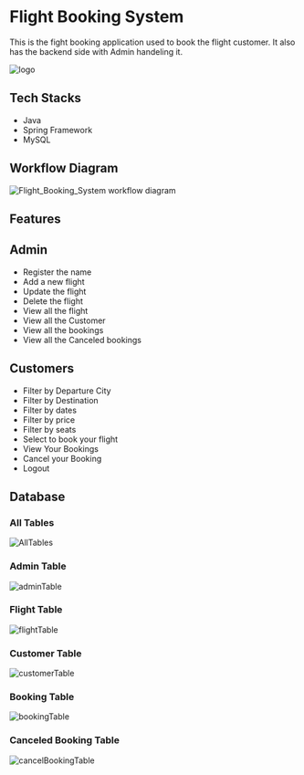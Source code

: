 # Flight Booking System
This is the fight booking application used to book the flight customer. It also has the backend side with Admin handeling it.

![logo](https://github.com/RHarsh0/mute-death-5036/assets/119388397/38c1d7b4-0e87-42a3-8b32-af6b8f2fa041)


## Tech Stacks
- Java
- Spring Framework
- MySQL

## Workflow Diagram
![Flight_Booking_System workflow diagram](https://github.com/RHarsh0/mute-death-5036/assets/119388397/ef0a08ce-8db1-4049-9544-2d3b6662d786)

## Features
## Admin
- Register the name
- Add a new flight
- Update the flight
- Delete the flight
- View all the flight
- View all the Customer
- View all the bookings
- View all the Canceled bookings

## Customers
- Filter by Departure City
- Filter by Destination
- Filter by dates
- Filter by price
- Filter by seats
- Select to book your flight
- View Your Bookings
- Cancel your Booking
- Logout

## Database

### All Tables
![AllTables](https://github.com/RHarsh0/mute-death-5036/assets/119388397/732f4bf1-725f-42d8-b140-cee913228a3a)

### Admin Table
![adminTable](https://github.com/RHarsh0/mute-death-5036/assets/119388397/0afc60a6-872b-409d-b67f-96fc59e104bf)

### Flight Table
![flightTable](https://github.com/RHarsh0/mute-death-5036/assets/119388397/d7d5a786-df03-4c36-b066-c4ad8487120b)

### Customer Table
![customerTable](https://github.com/RHarsh0/mute-death-5036/assets/119388397/d399ce40-5326-431a-b193-7d2182be2664)

### Booking Table
![bookingTable](https://github.com/RHarsh0/mute-death-5036/assets/119388397/5a325f02-7adb-4949-bd8b-8d42e197f4e6)

### Canceled Booking Table
![cancelBookingTable](https://github.com/RHarsh0/mute-death-5036/assets/119388397/ffc87d05-c39d-4118-98ab-6750c433bb5e)

